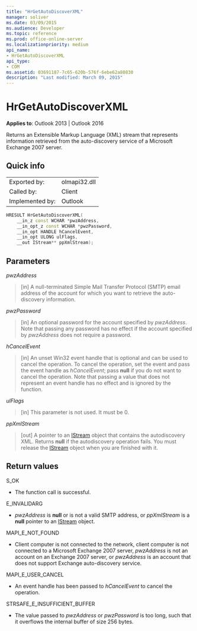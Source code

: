 ```yaml
---
title: "HrGetAutoDiscoverXML" 
manager: soliver
ms.date: 03/09/2015
ms.audience: Developer
ms.topic: reference
ms.prod: office-online-server
ms.localizationpriority: medium
api_name:
- HrGetAutoDiscoverXML
api_type:
- COM
ms.assetid: 03691187-7c65-620b-576f-6ebe62a80830
description: "Last modified: March 09, 2015"
---
```


# HrGetAutoDiscoverXML

**Applies to**: Outlook 2013 | Outlook 2016

Returns an Extensible Markup Language (XML) stream that represents information retrieved from the auto-discovery service of a Microsoft Exchange 2007 server.

## Quick info

|||
|:-----|:-----|
|Exported by:  <br/> |olmapi32.dll  <br/> |
|Called by:  <br/> |Client  <br/> |
|Implemented by:  <br/> |Outlook  <br/> |

```cpp
HRESULT HrGetAutoDiscoverXML( 
    __in_z const WCHAR *pwzAddress, 
    __in_opt_z const WCHAR *pwzPassword, 
    __in_opt HANDLE hCancelEvent, 
    __in_opt ULONG ulFlags, 
    __out IStream** ppXmlStream); 

```

## Parameters

 _pwzAddress_

> [in] A null-terminated Simple Mail Transfer Protocol (SMTP) email address of the account for which you want to retrieve the auto-discovery information.

 _pwzPassword_

> [in] An optional password for the account specified by _pwzAddress_. Note that passing any password has no effect if the account specified by  _pwzAddress_ does not require a password.

 _hCancelEvent_

> [in] An unset Win32 event handle that is optional and can be used to cancel the operation. To cancel the operation, set the event and pass the event handle as _hCancelEvent_; pass **null** if you do not want to cancel the operation. Note that passing a value that does not represent an event handle has no effect and is ignored by the function.

 _ulFlags_

> [in] This parameter is not used. It must be 0.

 _ppXmlStream_

> [out] A pointer to an [IStream](https://msdn.microsoft.com/library/aa380034%28VS.85%29.aspx) object that contains the autodiscovery XML. Returns **null** if the autodiscovery operation fails. You must release the [IStream](https://msdn.microsoft.com/library/aa380034%28VS.85%29.aspx) object when you are finished with it.

## Return values

S_OK

- The function call is successful.

E_INVALIDARG

- _pwzAddress_ is **null** or is not a valid SMTP address, or _ppXmlStream_ is a **null** pointer to an [IStream](https://msdn.microsoft.com/library/aa380034%28VS.85%29.aspx) object.

MAPI_E_NOT_FOUND

- Client computer is not connected to the network, client computer is not connected to a Microsoft Exchange 2007 server, _pwzAddress_ is not an account on an Exchange 2007 server, or _pwzAddress_ is an account that does not support Exchange auto-discovery service.

MAPI_E_USER_CANCEL

- An event handle has been passed to _hCancelEvent_ to cancel the operation.

STRSAFE_E_INSUFFICIENT_BUFFER

- The value passed to _pwzAddress_ or _pwzPassword_ is too long, such that it overflows the internal buffer of size 256 bytes.
